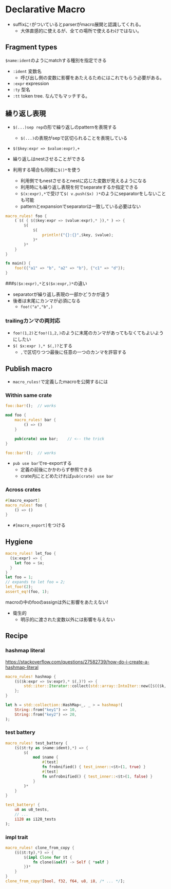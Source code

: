 # Declarative Macro

* suffixに`!`がついているとparserがmacro展開と認識してくれる。
  * 大体直感的に使えるが、全ての場所で使えるわけではない。

## Fragment types

`$name:ident`のようにmatchする種別を指定できる

* `:ident` 変数名
  * 呼び出し側の変数に影響をあたえるためにはこれでもらう必要がある。
* `:expr` expression
* `:ty` 型名
* `:tt` token tree. なんでもマッチする。

## 繰り返し表現

* `$(...)sep rep`の形で繰り返しのpatternを表現する
  * `$(...)`の表現がsepで区切られることを表現している

* `$($key:expr => $value:expr),+`

* 繰り返しはnestさせることができる
* 利用する場合も同様に`$()*`を使う
    * 利用側でもnestさせるとnestに応じた変数が見えるようになる
    * 利用時にも繰り返し表現を何でseparateするか指定できる
    * `$(x:expr),*`で受けて`$( v.push($x) )*`のようにseparatorをしないことも可能
    * patternとexpansionでseparatorは一致している必要はない

```rust
macro_rules! foo {
    ( $( { $($key:expr => $value:expr),* }),* ) => {
        $(
            $(
                println!("{}:{}",$key, $value);
            )*
        )*
    }
}

fn main() {
    foo!({"a1" => "b", "a2" => "b"}, {"c1" => "d"});
}
```

###`$($x:expr),*`と`$($x:expr,)*`の違い

* separatorが繰り返し表現の一部かどうかが違う
* 後者は末尾にカンマが必須になる
  * `foo!("a","b",)`

### trailingカンマの両対応

* `foo!(1,2)`と`foo!(1,2,)`のように末尾のカンマがあってもなくてもよいようにしたい
* `$( $x:expr ),* $(,)?`とする
  * `,`で区切りつつ最後に任意の一つのカンマを許容する
 
## Publish macro

* `macro_rules!`で定義したmacroを公開するには

### Within same crate

```rust
foo::bar!();  // works

mod foo {
    macro_rules! bar {
        () => ()
    }

    pub(crate) use bar;    // <-- the trick
}

foo::bar!();  // works
```

* `pub use bar`でre-exportする
  * 定義の前後にかかわらず参照できる
  * crate内にとどめたければ`pub(crate) use bar`

### Across crates

```rust
#[macro_export]
macro_rules! foo {
    () => ()
}
```

* `#[macro_export]`をつける

## Hygiene

```rust
macro_rules! let_foo { 
  ($x:expr) => {
    let foo = $x; 
  }
}
let foo = 1;
// expands to let foo = 2; 
let_foo!(2); 
assert_eq!(foo, 1);
```

macroの中のfooのassignは外に影響をあたえない!

* 衛生的
  * 明示的に渡された変数以外には影響を与えない

## Recipe

### hashmap literal

https://stackoverflow.com/questions/27582739/how-do-i-create-a-hashmap-literal

```rust
macro_rules! hashmap {
    ($($k:expr => $v:expr),* $(,)?) => {
        std::iter::Iterator::collect(std::array::IntoIter::new([$(($k, $v),)*]))
    };
}

let h = std::collection::HashMap<_, _ > = hashmap!(
    String::from("key1") => 10,
    String::from("key2") => 20,
);
```

### test battery

```rust
macro_rules! test_battery { 
    ($($t:ty as $name:ident),*) => {
        $(
            mod $name {
                #[test]
                fn frobnified() { test_inner::<$t>(1, true) }
                #[test]
                fn unfrobnified() { test_inner::<$t>(1, false) }
            } 
        )*
    } 
}

test_battery! {
    u8 as u8_tests,
    // ...
    i128 as i128_tests
);
```

### impl trait

```rust
macro_rules! clone_from_copy { 
    ($($t:ty),*) => {
        $(impl Clone for $t {
            fn clone(&self) -> Self { *self }
        })*
    }
}
clone_from_copy![bool, f32, f64, u8, i8, /* ... */];
```

